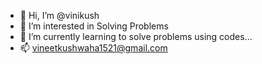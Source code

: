 - 👋 Hi, I’m @vinikush
- 👀 I’m interested in Solving Problems
- 🌱 I’m currently learning to solve problems using codes...    
- 📫 vineetkushwaha1521@gmail.com

<!---
vinikush/vinikush is a ✨ special ✨ repository because its `README.md` (this file) appears on your GitHub profile.
You can click the Preview link to take a look at your changes.
--->
